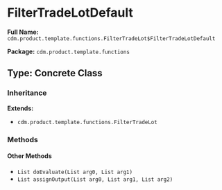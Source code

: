 # FilterTradeLotDefault

**Full Name:** `cdm.product.template.functions.FilterTradeLot$FilterTradeLotDefault`

**Package:** `cdm.product.template.functions`

## Type: Concrete Class

### Inheritance

**Extends:**
- `cdm.product.template.functions.FilterTradeLot`

### Methods

#### Other Methods

- `List doEvaluate(List arg0, List arg1)`
- `List assignOutput(List arg0, List arg1, List arg2)`

